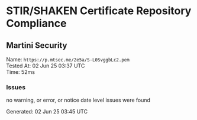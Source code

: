 # STIR/SHAKEN Certificate Repository Compliance

## Martini Security

Name: `https://p.mtsec.me/2e5a/S-L0SvggbLc2.pem`\
Tested At: 02 Jun 25 03:37 UTC\
Time: 52ms

### Issues

no warning, or error, or notice date level issues were found

Generated: 02 Jun 25 03:45 UTC